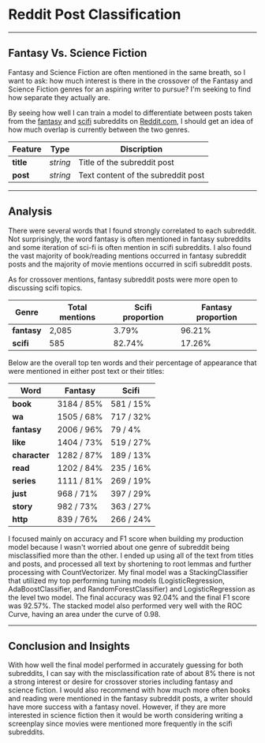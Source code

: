 # Reddit Post Classification
---
## Fantasy Vs. Science Fiction
 
Fantasy and Science Fiction are often mentioned in the same breath, so I want to ask: how much interest is there in the crossover of the Fantasy and Science Fiction genres for an aspiring writer to pursue? I'm seeking to find how separate they actually are. 

By seeing how well I can train a model to differentiate between posts taken from the [fantasy](https://www.reddit.com/r/Fantasy/) and [scifi](https://www.reddit.com/r/scifi/) subreddits on [Reddit.com](https://www.reddit.com/), I should get an idea of how much overlap is currently between the two genres. 

|Feature|Type|Discription|
|---|---|---|
|**title**|*string*|Title of the subreddit post|
|**post**|*string*|Text content of the subreddit post|


---
## Analysis

There were several words that I found strongly correlated to each subreddit. Not surprisingly, the word fantasy is often mentioned in fantasy subreddits and some iteration of sci-fi is often mention in scifi subreddits. I also found the vast majority of book/reading mentions occurred in fantasy subreddit posts and the majority of movie mentions occurred in scifi subreddit posts.

As for crossover mentions, fantasy subreddit posts were more open to discussing scifi topics.

|Genre|Total mentions|Scifi proportion|Fantasy proportion|
|---|---|---|---|
|**fantasy**|2,085|3.79%|96.21%|
|**scifi**|585|82.74%|17.26%|

Below are the overall top ten words and their percentage of appearance that were mentioned in either post text or their titles:

|Word|Fantasy|Scifi|
|---|---|---|
|**book**|3184 / 85%|581 / 15%|
|**wa**|1505 / 68%|717 / 32%|
|**fantasy**|2006 / 96%|79 / 4%|
|**like**|1404 / 73%|519 / 27%|
|**character**|1282 / 87%|189 / 13%|
|**read**|1202 / 84%|235 / 16%|
|**series**|1111 / 81%|269 / 19%|
|**just**|968 / 71%|397 / 29%|
|**story**|982 / 73%|363 / 27%|
|**http**| 839 / 76%|266 / 24%|



I focused mainly on accuracy and F1 score when building my production model because I wasn't worried about one genre of subreddit being misclassified more than the other. I ended up using all of the text from titles and posts, and processed all text by shortening to root lemmas and further processing with CountVectorizer. My final model was a StackingClassifier that utilized my top performing tuning models (LogisticRegression, AdaBoostClassifier, and RandomForestClassifier) and LogisticRegression as the level two model. The final accuracy was 92.04% and the final F1 score was 92.57%. The stacked model also performed very well with the ROC Curve, having an area under the curve of 0.98.


---
## Conclusion and Insights

With how well the final model performed in accurately guessing for both subreddits, I can say with the misclassification rate of about 8% there is not a strong interest or desire for crossover stories including fantasy and science fiction. I would also recommend with how much more often books and reading were mentioned in the fantasy subreddit posts, a writer should have more success with a fantasy novel. However, if they are more interested in science fiction then it would be worth considering writing a screenplay since movies were mentioned more frequently in the scifi subreddits.


